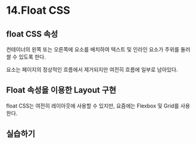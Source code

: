 # 14.Float CSS

## float CSS 속성

컨테이너의 왼쪽 또는 오른쪽에 요소를 배치하여 텍스트 및 인라인 요소가 주위를 둘러쌀 수 있도록 한다.

요소는 페이지의 정상적인 흐름에서 제거되지만 여전히 흐름에 일부로 남아있다.

## Float 속성을 이용한 Layout 구현

float CSS는 여전히 레이아웃에 사용할 수 있지만, 요즘에는 Flexbox 및 Grid를 사용한다.

## 실습하기
